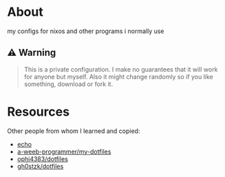 # About

my configs for nixos and other programs i normally use 

## ⚠ Warning

> This is a private configuration. I make no guarantees that it will work for anyone but myself. Also it might change randomly so if you like something, download or fork it.

# Resources

Other people from whom I learned and copied:

- [echo](https://github.com/exhq)
- [ a-weeb-programmer/my-dotfiles](https://github.com/a-weeb-programmer/my-dotfiles)
- [ophi4383/dotfiles](https://github.com/ophi4383/dotfiles)
- [gh0stzk/dotfiles](https://github.com/gh0stzk/dotfiles)
